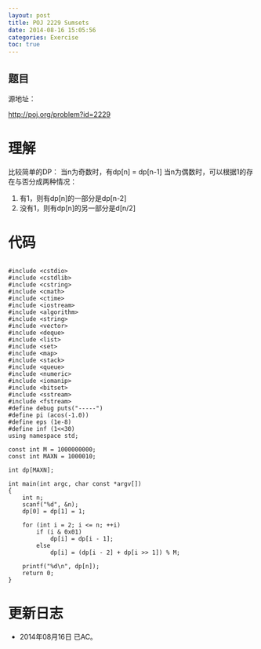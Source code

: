 ```yaml
---
layout: post
title: POJ 2229 Sumsets
date: 2014-08-16 15:05:56
categories: Exercise
toc: true
---
```

## 题目
源地址：

http://poj.org/problem?id=2229

# 理解
比较简单的DP：
当n为奇数时，有dp[n] = dp[n-1]
当n为偶数时，可以根据1的存在与否分成两种情况：
1. 有1，则有dp[n]的一部分是dp[n-2]
2. 没有1，则有dp[n]的另一部分是d[n/2]

<!-- more -->

# 代码

```

#include <cstdio>
#include <cstdlib>
#include <cstring>
#include <cmath>
#include <ctime>
#include <iostream>
#include <algorithm>
#include <string>
#include <vector>
#include <deque>
#include <list>
#include <set>
#include <map>
#include <stack>
#include <queue>
#include <numeric>
#include <iomanip>
#include <bitset>
#include <sstream>
#include <fstream>
#define debug puts("-----")
#define pi (acos(-1.0))
#define eps (1e-8)
#define inf (1<<30)
using namespace std;

const int M = 1000000000;
const int MAXN = 1000010;

int dp[MAXN];

int main(int argc, char const *argv[])
{
    int n;
    scanf("%d", &n);
    dp[0] = dp[1] = 1;

    for (int i = 2; i <= n; ++i)
        if (i & 0x01)
            dp[i] = dp[i - 1];
        else
            dp[i] = (dp[i - 2] + dp[i >> 1]) % M;

    printf("%d\n", dp[n]);
    return 0;
}

```

# 更新日志
- 2014年08月16日 已AC。